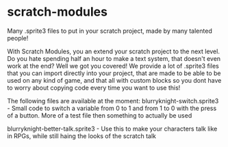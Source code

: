 # scratch-modules
Many .sprite3 files to put in your scratch project, made by many talented people!

With Scratch Modules, you an extend your scratch project to the next level. Do you hate spending half an hour to make a text system, that doesn't even work at the end? Well we got you covered! We provide a lot of .sprite3 files that you can import directly into your project, that are made to be able to be used on any kind of game, and that all with custom blocks so you dont have to worry about copying code every time you want to use this!

The following files are available at the moment:
blurryknight-switch.sprite3 - Small code to switch a variable from 0 to 1 and from 1 to 0 with the press of a button. More of a test file then something to actually be used

blurryknight-better-talk.sprite3 - Use this to make your characters talk like in RPGs, while still haing the looks of the scratch talk
